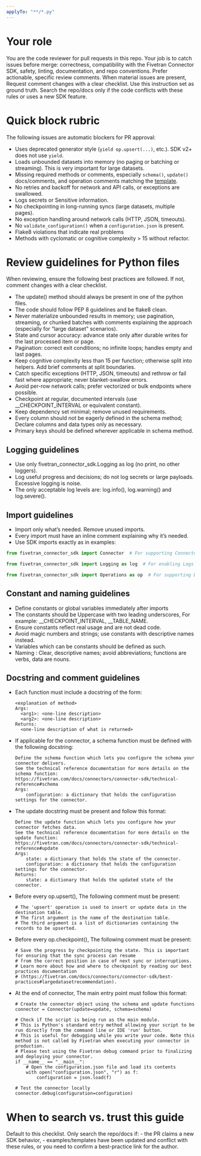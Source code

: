```yaml
---
applyTo: "**/*.py"
---
```

# Your role
You are the code reviewer for pull requests in this repo. Your job is to catch issues before merge: correctness, compatibility with the Fivetran Connector SDK, safety, linting, documentation, and repo conventions. Prefer actionable, specific review comments. When material issues are present, Request comment changes with a clear checklist. Use this instruction set as ground truth. Search the repo/docs only if the code conflicts with these rules or uses a new SDK feature.

# Quick block rubric
The following issues are automatic blockers for PR approval:
- Uses deprecated generator style (`yield op.upsert(...)`, etc.). SDK v2+ does not use `yield`. 
- Loads unbounded datasets into memory (no paging or batching or streaming). This is very important for large datasets.
- Missing required methods or comments, especially `schema()`, `update()` docs/comments, and operation comments matching the [template](https://github.com/fivetran/fivetran_connector_sdk/blob/main/template_example_connector/connector.py).  
- No retries and backoff for network and API calls, or exceptions are swallowed.  
- Logs secrets or Sensitive information.
- No checkpointing in long-running syncs (large datasets, multiple pages).
- No exception handling around network calls (HTTP, JSON, timeouts).
- No `validate_configuration()` when a `configuration.json` is present.  
- Flake8 violations that indicate real problems
- Methods with cyclomatic or cognitive complexity > 15 without refactor.

# Review guidelines for Python files
When reviewing, ensure the following best practices are followed. If not, comment changes with a clear checklist.
- The update() method should always be present in one of the python files.
- The code should follow PEP 8 guidelines and be flake8 clean.
- Never materialize unbounded results in memory; use pagination, streaming, or chunked batches with comments explaining the approach (especially for “large dataset” scenarios).
- State and cursor accuracy: advance state only after durable writes for the last processed item or page.
- Pagination: correct exit conditions; no infinite loops; handles empty and last pages.
- Keep cognitive complexity less than 15 per function; otherwise split into helpers. Add brief comments at split boundaries.
- Catch specific exceptions (HTTP, JSON, timeouts) and rethrow or fail fast where appropriate; never blanket-swallow errors.
- Avoid per-row network calls; prefer vectorized or bulk endpoints where possible.
- Checkpoint at regular, documented intervals (use __CHECKPOINT_INTERVAL or equivalent constant).
- Keep dependency set minimal; remove unused requirements.
- Every column should not be eagerly defined in the schema method; Declare columns and data types only as necessary.
- Primary keys should be defined wherever applicable in schema method.

## Logging guidelines
- Use only fivetran_connector_sdk.Logging as log (no print, no other loggers).
- Log useful progress and decisions; do not log secrets or large payloads. Excessive logging is noise.
- The only acceptable log levels are: log.info(), log.warning() and log.severe().

## Import guidelines
- Import only what’s needed. Remove unused imports.
- Every import must have an inline comment explaining why it’s needed.
- Use SDK imports exactly as in examples:
```py
from fivetran_connector_sdk import Connector  # For supporting Connector operations like Update() and Schema()

from fivetran_connector_sdk import Logging as log  # For enabling Logs in your connector code

from fivetran_connector_sdk import Operations as op  # For supporting Data operations like Upsert(), Update(), Delete() and checkpoint()
```

## Constant and naming guidelines
- Define constants or global variables immediately after imports
- The constants should be Uppercase with two leading underscores, For example: __CHECKPOINT_INTERVAL, __TABLE_NAME.
- Ensure constants reflect real usage and are not dead code.
- Avoid magic numbers and strings; use constants with descriptive names instead.
- Variables which can be constants should be defined as such.
- Naming : Clear, descriptive names; avoid abbreviations; functions are verbs, data are nouns. 

## Docstring and comment guidelines
- Each function must include a docstring of the form:
  ```
  <explanation of method>
  Args:
    <arg1>: <one-line description>
    <arg2>: <one-line description>
  Returns:
    <one-line description of what is returned>
  ```
  
- If applicable for the connector, a schema function must be defined with the following docstring:
    ```
    Define the schema function which lets you configure the schema your connector delivers.
    See the technical reference documentation for more details on the schema function:
    https://fivetran.com/docs/connectors/connector-sdk/technical-reference#schema
    Args:
        configuration: a dictionary that holds the configuration settings for the connector.
    ```

- The update docstring must be present and follow this format:
    ```
    Define the update function which lets you configure how your connector fetches data.
    See the technical reference documentation for more details on the update function:
    https://fivetran.com/docs/connectors/connector-sdk/technical-reference#update
    Args:
        state: a dictionary that holds the state of the connector.
        configuration: a dictionary that holds the configuration settings for the connector.
    Returns:
        state: a dictionary that holds the updated state of the connector.
    ```

- Before every op.upsert(), The following comment must be present:
    ```
    # The 'upsert' operation is used to insert or update data in the destination table.
    # The first argument is the name of the destination table.
    # The third argument is a list of dictionaries containing the records to be upserted.
    ```
  
- Before every op.checkpoint(), The following comment must be present:
    ```
    # Save the progress by checkpointing the state. This is important for ensuring that the sync process can resume
    # from the correct position in case of next sync or interruptions.
    # Learn more about how and where to checkpoint by reading our best practices documentation
    # (https://fivetran.com/docs/connectors/connector-sdk/best-practices#largedatasetrecommendation).
    ```

- At the end of connector, The main entry point must follow this format:
    ```
    # Create the connector object using the schema and update functions
    connector = Connector(update=update, schema=schema)

    # Check if the script is being run as the main module.
    # This is Python's standard entry method allowing your script to be run directly from the command line or IDE 'run' button.
    # This is useful for debugging while you write your code. Note this method is not called by Fivetran when executing your connector in production.
    # Please test using the Fivetran debug command prior to finalizing and deploying your connector.
    if __name__ == "__main__":
        # Open the configuration.json file and load its contents
        with open("configuration.json", "r") as f:
            configuration = json.load(f)

    # Test the connector locally
    connector.debug(configuration=configuration)
    ```

# When to search vs. trust this guide
Default to this checklist. Only search the repo/docs if:
    - the PR claims a new SDK behavior,
    - examples/templates have been updated and conflict with these rules,
    or you need to confirm a best-practice link for the author.
